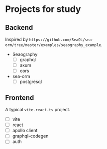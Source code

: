 # Projects for study

## Backend

Inspired by `https://github.com/SeaQL/sea-orm/tree/master/examples/seaography_example`.

- Seaography
  - [ ] graphql
  - [ ] axum
  - [ ] cors
- sea-orm
  - [ ] postgresql

## Frontend

A typical `vite-react-ts` project.
- [ ] vite
- [ ] react
- [ ] apollo client
- [ ] graphql-codegen
- [ ] auth
